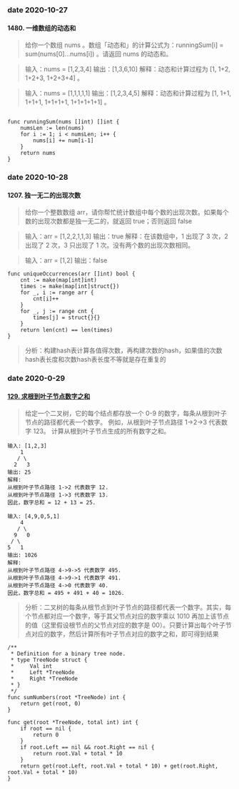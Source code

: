 ### date 2020-10-27

#### 1480. 一维数组的动态和
> 给你一个数组 nums 。数组「动态和」的计算公式为：runningSum[i] = sum(nums[0]…nums[i]) 。请返回 nums 的动态和。

> 输入：nums = [1,2,3,4]
>输出：[1,3,6,10]
>解释：动态和计算过程为 [1, 1+2, 1+2+3, 1+2+3+4] 。

> 输入：nums = [1,1,1,1,1]
输出：[1,2,3,4,5]
解释：动态和计算过程为 [1, 1+1, 1+1+1, 1+1+1+1, 1+1+1+1+1] 。


```Golang

func runningSum(nums []int) []int {
    numsLen := len(nums)
    for i := 1; i < numsLen; i++ {
        nums[i] += num[i-1]
    }
    return nums
}
```

### date 2020-10-28

#### 1207. 独一无二的出现次数
> 给你一个整数数组 arr，请你帮忙统计数组中每个数的出现次数。如果每个数的出现次数都是独一无二的，就返回 true；否则返回 false

> 输入：arr = [1,2,2,1,1,3]
> 输出：true 
> 解释：在该数组中，1 出现了 3 次，2 出现了 2 次，3 只出现了 1 次。没有两个数的出现次数相同。

> 输入：arr = [1,2]
> 输出：false

```Golang
func uniqueOccurrences(arr []int) bool {
    cnt := make(map[int]int)
    times := make(map[int]struct{})
    for _, i := range arr {
        cnt[i]++
    }
    for _, j := range cnt {
        times[j] = struct{}{}
    }
    return len(cnt) == len(times)
}
```
> 分析：构建hash表计算各值得次数，再构建次数的hash，如果值的次数hash表长度和次数hash表长度不等就是存在重复的

### date 2020-0-29
#### [129. 求根到叶子节点数字之和](https://leetcode-cn.com/problems/sum-root-to-leaf-numbers/)
> 给定一个二叉树，它的每个结点都存放一个 0-9 的数字，每条从根到叶子节点的路径都代表一个数字。
例如，从根到叶子节点路径 1->2->3 代表数字 123。
计算从根到叶子节点生成的所有数字之和。
```
输入: [1,2,3]
    1
   / \
  2   3
输出: 25
解释:
从根到叶子节点路径 1->2 代表数字 12.
从根到叶子节点路径 1->3 代表数字 13.
因此，数字总和 = 12 + 13 = 25.
```

```
输入: [4,9,0,5,1]
    4
   / \
  9   0
 / \
5   1
输出: 1026
解释:
从根到叶子节点路径 4->9->5 代表数字 495.
从根到叶子节点路径 4->9->1 代表数字 491.
从根到叶子节点路径 4->0 代表数字 40.
因此，数字总和 = 495 + 491 + 40 = 1026.
```

> 分析：二叉树的每条从根节点到叶子节点的路径都代表一个数字。其实，每个节点都对应一个数字，等于其父节点对应的数字乘以 1010 再加上该节点的值（这里假设根节点的父节点对应的数字是 00）。只要计算出每个叶子节点对应的数字，然后计算所有叶子节点对应的数字之和，即可得到结果
```Golang
/**
 * Definition for a binary tree node.
 * type TreeNode struct {
 *     Val int
 *     Left *TreeNode
 *     Right *TreeNode
 * }
 */
func sumNumbers(root *TreeNode) int {
    return get(root, 0)
}

func get(root *TreeNode, total int) int {
    if root == nil {
        return 0
    }
    if root.Left == nil && root.Right == nil {
        return root.Val + total * 10
    }
    return get(root.Left, root.Val + total * 10) + get(root.Right, root.Val + total * 10)
}
```
